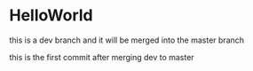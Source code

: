 # HelloWorld

this is a dev branch
and it will be merged into the master branch

this is the first commit after merging dev to master
